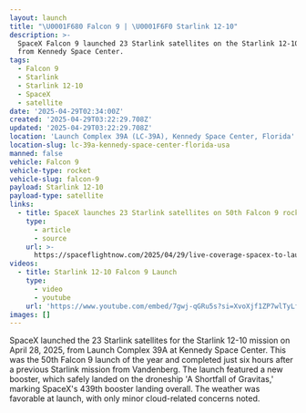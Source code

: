 ```yaml
---
layout: launch
title: "\U0001F680 Falcon 9 | \U0001F6F0 Starlink 12-10"
description: >-
  SpaceX Falcon 9 launched 23 Starlink satellites on the Starlink 12-10 mission
  from Kennedy Space Center.
tags:
  - Falcon 9
  - Starlink
  - Starlink 12-10
  - SpaceX
  - satellite
date: '2025-04-29T02:34:00Z'
created: '2025-04-29T03:22:29.708Z'
updated: '2025-04-29T03:22:29.708Z'
location: 'Launch Complex 39A (LC-39A), Kennedy Space Center, Florida'
location-slug: lc-39a-kennedy-space-center-florida-usa
manned: false
vehicle: Falcon 9
vehicle-type: rocket
vehicle-slug: falcon-9
payload: Starlink 12-10
payload-type: satellite
links:
  - title: SpaceX launches 23 Starlink satellites on 50th Falcon 9 rocket of 2025
    type:
      - article
      - source
    url: >-
      https://spaceflightnow.com/2025/04/29/live-coverage-spacex-to-launch-23-starlink-satellites-on-falcon-9-rocket-from-the-kennedy-space-center-2/
videos:
  - title: Starlink 12-10 Falcon 9 Launch
    type:
      - video
      - youtube
    url: 'https://www.youtube.com/embed/7gwj-qGRu5s?si=XvoXjf1ZP7wlTyLf'
images: []
---
```

SpaceX launched the 23 Starlink satellites for the Starlink 12-10 mission on April 28, 2025, from Launch Complex 39A at Kennedy Space Center. This was the 50th Falcon 9 launch of the year and completed just six hours after a previous Starlink mission from Vandenberg. The launch featured a new booster, which safely landed on the droneship 'A Shortfall of Gravitas,' marking SpaceX's 439th booster landing overall. The weather was favorable at launch, with only minor cloud-related concerns noted.
